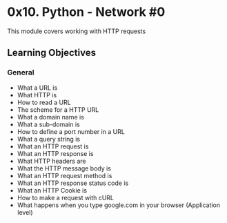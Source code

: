 # 0x10. Python - Network #0
This module covers working with HTTP requests

## Learning Objectives

### General
- What a URL is
- What HTTP is
- How to read a URL
- The scheme for a HTTP URL
- What a domain name is
- What a sub-domain is
- How to define a port number in a URL
- What a query string is
- What an HTTP request is
- What an HTTP response is
- What HTTP headers are
- What the HTTP message body is
- What an HTTP request method is
- What an HTTP response status code is
- What an HTTP Cookie is
- How to make a request with cURL
- What happens when you type google.com in your browser (Application level)
